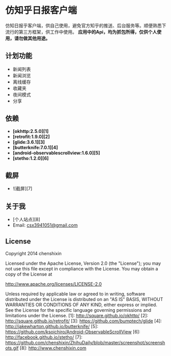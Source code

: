 # 仿知乎日报客户端
仿知日报乎客户端，供自己使用，避免官方知乎的推送、后台服务等。顺便熟悉下流行的第三方框架，供工作中使用。
**应用中的Api，均为抓包所得，仅供个人使用，请勿做其他用途。**

## 计划功能
- 新闻列表
- 新闻浏览
- 离线缓存
- 收藏夹
- 夜间模式
- 分享

## 依赖
- **[okhttp:2.5.0][1]**
- **[retrofit:1.9.0][2]**
- **[glide:3.6.1][3]**
- **[butterknife:7.0.1][4]**
- **[android-observablescrollview:1.6.0][5]**
- **[stetho:1.2.0][6]**

## 截屏
- ![截屏][7]

## 关于我
- [个人站点][8]
- Email: csx3941051@gmail.com

## License
Copyright 2014 chenshixin

Licensed under the Apache License, Version 2.0 (the "License");
    you may not use this file except in compliance with the License.
    You may obtain a copy of the License at

   http://www.apache.org/licenses/LICENSE-2.0

Unless required by applicable law or agreed to in writing, software
distributed under the License is distributed on an "AS IS" BASIS,
WITHOUT WARRANTIES OR CONDITIONS OF ANY KIND, either express or implied.
See the License for the specific language governing permissions and
limitations under the License.
[1]: http://square.github.io/okhttp/
[2]: http://square.github.io/retrofit/
[3]: https://github.com/bumptech/glide
[4]: http://jakewharton.github.io/butterknife/
[5]: https://github.com/ksoichiro/Android-ObservableScrollView
[6]: http://facebook.github.io/stetho/
[7]: https://github.com/chenshixin/ZhihuDaily/blob/master/screenshot/screenshots.gif
[8]: http://www.chenshixin.com
